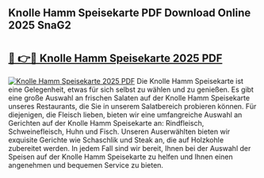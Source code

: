 ## Knolle Hamm Speisekarte PDF Download Online 2025 SnaG2

# <h2><a href="http://gc5yssu.nevu.top/?p=Knolle+Hamm+Speisekarte">🔗 👉🔴 Knolle Hamm Speisekarte 2025 PDF</a></h2>

[![Knolle Hamm Speisekarte 2025 PDF](https://i.imgur.com/dBaPXMq.png)](http://gc5yssu.nevu.top/?p=Knolle+Hamm+Speisekarte)
Die Knolle Hamm Speisekarte ist eine Gelegenheit, etwas für sich selbst zu wählen und zu genießen. Es gibt eine große Auswahl an frischen Salaten auf der Knolle Hamm Speisekarte unseres Restaurants, die Sie in unserem Salatbereich probieren können. Für diejenigen, die Fleisch lieben, bieten wir eine umfangreiche Auswahl an Gerichten auf der Knolle Hamm Speisekarte an: Rindfleisch, Schweinefleisch, Huhn und Fisch. Unseren Auserwählten bieten wir exquisite Gerichte wie Schaschlik und Steak an, die auf Holzkohle zubereitet werden. In jedem Fall sind wir bereit, Ihnen bei der Auswahl der Speisen auf der Knolle Hamm Speisekarte zu helfen und Ihnen einen angenehmen und bequemen Service zu bieten.

